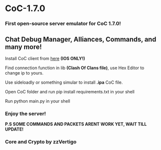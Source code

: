 # CoC-1.7.0
### First open-source server emulator for CoC 1.7.0!
## Chat Debug Manager, Alliances, Commands, and many more!
Install CoC client from [here](https://4pda.to/forum/index.php?act=attach&id=1798745&dlsess=0ce705164ff5e5d47e5bb88d3a3e5e37) **(IOS ONLY!)**

Find connection function in lib **(Clash Of Clans file)**, use Hex Editor to change ip to yours.

Use sideloadly or something simular to install **.ipa** CoC file.

Open CoC folder and run pip install requirements.txt in your shell

Run python main.py in your shell

### Enjoy the server!

**P.S SOME COMMANDS AND PACKETS ARENT WORK YET, WAIT TILL UPDATE!**

### **Core and Crypto by zzVertigo**